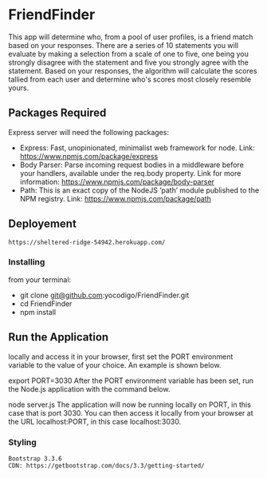 # FriendFinder

This app will determine who, from a pool of user profiles, is a friend match based on your responses. There are a series of 10 statements you will evaluate by making a selection from a scale of one to five, one being you strongly disagree with the statement and five you strongly agree with the statement. Based on your responses, the algorithm will calculate the scores tallied from each user and determine who's scores most closely resemble yours.

## Packages Required
Express server will need the following packages:
* Express: Fast, unopinionated, minimalist web framework for node. Link: https://www.npmjs.com/package/express
* Body Parser: Parse incoming request bodies in a middleware before your handlers, available under the req.body property. Link for more information: https://www.npmjs.com/package/body-parser
* Path: This is an exact copy of the NodeJS ’path’ module published to the NPM registry. Link: https://www.npmjs.com/package/path

## Deployement
```
https://sheltered-ridge-54942.herokuapp.com/
```

### Installing
from your terminal:
* git clone git@github.com:yocodigo/FriendFinder.git
* cd FriendFinder
* npm install
 
## Run the Application 
locally and access it in your browser, first set the PORT environment variable to the value of your choice. An example is shown below.

export PORT=3030
After the PORT environment variable has been set, run the Node.js application with the command below.

node server.js
The application will now be running locally on PORT, in this case that is port 3030. You can then access it locally from your browser at the URL localhost:PORT, in this case localhost:3030.


### Styling
```
Bootstrap 3.3.6
CDN: https://getbootstrap.com/docs/3.3/getting-started/
```

